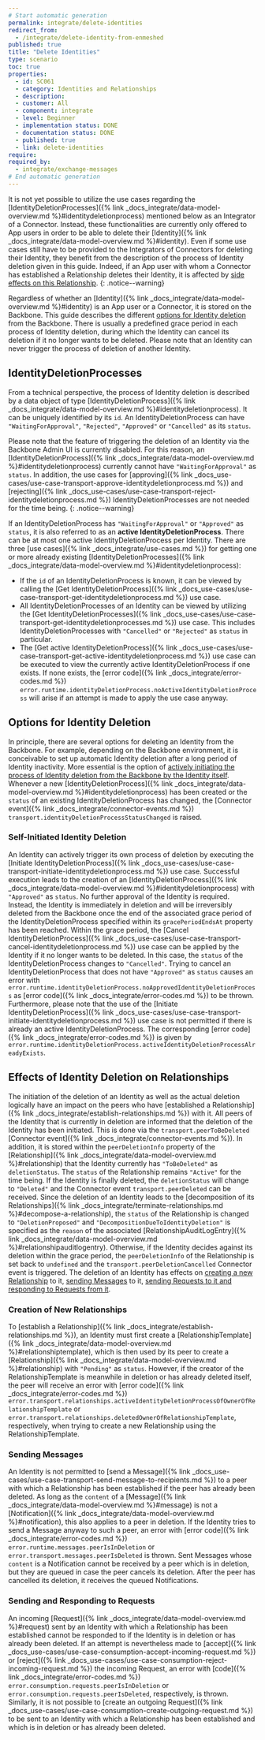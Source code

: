 ```yaml
---
# Start automatic generation
permalink: integrate/delete-identities
redirect_from:
  - /integrate/delete-identity-from-enmeshed
published: true
title: "Delete Identities"
type: scenario
toc: true
properties:
  - id: SC061
  - category: Identities and Relationships
  - description:
  - customer: All
  - component: integrate
  - level: Beginner
  - implementation status: DONE
  - documentation status: DONE
  - published: true
  - link: delete-identities
require:
required_by:
  - integrate/exchange-messages
# End automatic generation
---
```


It is not yet possible to utilize the use cases regarding the [IdentityDeletionProcesses]({% link _docs_integrate/data-model-overview.md %}#identitydeletionprocess) mentioned below as an Integrator of a Connector. Instead, these functionalities are currently only offered to App users in order to be able to delete their [Identity]({% link _docs_integrate/data-model-overview.md %}#identity). Even if some use cases still have to be provided to the Integrators of Connectors for deleting their Identity, they benefit from the description of the process of Identity deletion given in this guide. Indeed, if an App user with whom a Connector has established a Relationship deletes their Identity, it is affected by [side effects on this Relationship](#effects-of-identity-deletion-on-relationships).
{: .notice--warning}

Regardless of whether an [Identity]({% link _docs_integrate/data-model-overview.md %}#identity) is an App user or a Connector, it is stored on the Backbone.
This guide describes the different [options for Identity deletion](#options-for-identity-deletion) from the Backbone.
There is usually a predefined grace period in each process of Identity deletion, during which the Identity can cancel its deletion if it no longer wants to be deleted.
Please note that an Identity can never trigger the process of deletion of another Identity.

## IdentityDeletionProcesses

From a technical perspective, the process of Identity deletion is described by a data object of type [IdentityDeletionProcess]({% link _docs_integrate/data-model-overview.md %}#identitydeletionprocess). It can be uniquely identified by its `id`.
An IdentityDeletionProcess can have `"WaitingForApproval"`, `"Rejected"`, `"Approved"` or `"Cancelled"` as its `status`.

Please note that the feature of triggering the deletion of an Identity via the Backbone Admin UI is currently disabled. For this reason, an [IdentityDeletionProcess]({% link _docs_integrate/data-model-overview.md %}#identitydeletionprocess) currently cannot have `"WaitingForApproval"` as `status`. In addition, the use cases for [approving]({% link _docs_use-cases/use-case-transport-approve-identitydeletionprocess.md %}) and [rejecting]({% link _docs_use-cases/use-case-transport-reject-identitydeletionprocess.md %}) IdentityDeletionProcesses are not needed for the time being.
{: .notice--warning}

If an IdentityDeletionProcess has `"WaitingForApproval"` or `"Approved"` as `status`, it is also referred to as an **active IdentityDeletionProcess**.
There can be at most one active IdentityDeletionProcess per Identity.
There are three [use cases]({% link _docs_integrate/use-cases.md %}) for getting one or more already existing [IdentityDeletionProcesses]({% link _docs_integrate/data-model-overview.md %}#identitydeletionprocess):

- If the `id` of an IdentityDeletionProcess is known, it can be viewed by calling the [Get IdentityDeletionProcess]({% link _docs_use-cases/use-case-transport-get-identitydeletionprocess.md %}) use case.
- All IdentityDeletionProcesses of an Identity can be viewed by utilizing the [Get IdentityDeletionProcesses]({% link _docs_use-cases/use-case-transport-get-identitydeletionprocesses.md %}) use case. This includes IdentityDeletionProcesses with `"Cancelled"` or `"Rejected"` as `status` in particular.
- The [Get active IdentityDeletionProcess]({% link _docs_use-cases/use-case-transport-get-active-identitydeletionprocess.md %}) use case can be executed to view the currently active IdentityDeletionProcess if one exists. If none exists, the [error code]({% link _docs_integrate/error-codes.md %}) `error.runtime.identityDeletionProcess.noActiveIdentityDeletionProcess` will arise if an attempt is made to apply the use case anyway.

## Options for Identity Deletion

In principle, there are several options for deleting an Identity from the Backbone.
For example, depending on the Backbone environment, it is conceivable to set up automatic Identity deletion after a long period of Identity inactivity.
More essential is the option of [actively initiating the process of Identity deletion from the Backbone by the Identity itself](#self-initiated-identity-deletion).
Whenever a new [IdentityDeletionProcess]({% link _docs_integrate/data-model-overview.md %}#identitydeletionprocess) has been created or the `status` of an existing IdentityDeletionProcess has changed, the [Connector event]({% link _docs_integrate/connector-events.md %}) `transport.identityDeletionProcessStatusChanged` is raised.

### Self-Initiated Identity Deletion

An Identity can actively trigger its own process of deletion by executing the [Initiate IdentityDeletionProcess]({% link _docs_use-cases/use-case-transport-initiate-identitydeletionprocess.md %}) use case.
Successful execution leads to the creation of an [IdentityDeletionProcess]({% link _docs_integrate/data-model-overview.md %}#identitydeletionprocess) with `"Approved"` as `status`.
No further approval of the Identity is required.
Instead, the Identity is immediately in deletion and will be irreversibly deleted from the Backbone once the end of the associated grace period of the IdentityDeletionProcess specified within its `gracePeriodEndsAt` property has been reached.
Within the grace period, the [Cancel IdentityDeletionProcess]({% link _docs_use-cases/use-case-transport-cancel-identitydeletionprocess.md %}) use case can be applied by the Identity if it no longer wants to be deleted.
In this case, the `status` of the IdentityDeletionProcess changes to `"Cancelled"`.
Trying to cancel an IdentityDeletionProcess that does not have `"Approved"` as `status` causes an error with `error.runtime.identityDeletionProcess.noApprovedIdentityDeletionProcess` as [error code]({% link _docs_integrate/error-codes.md %}) to be thrown.
Furthermore, please note that the use of the [Initiate IdentityDeletionProcess]({% link _docs_use-cases/use-case-transport-initiate-identitydeletionprocess.md %}) use case is not permitted if there is already an active IdentityDeletionProcess.
The corresponding [error code]({% link _docs_integrate/error-codes.md %}) is given by `error.runtime.identityDeletionProcess.activeIdentityDeletionProcessAlreadyExists`.

## Effects of Identity Deletion on Relationships

The initiation of the deletion of an Identity as well as the actual deletion logically have an impact on the peers who have [established a Relationship]({% link _docs_integrate/establish-relationships.md %}) with it.
All peers of the Identity that is currently in deletion are informed that the deletion of the Identity has been initiated.
This is done via the `transport.peerToBeDeleted` [Connector event]({% link _docs_integrate/connector-events.md %}).
In addition, it is stored within the `peerDeletionInfo` property of the [Relationship]({% link _docs_integrate/data-model-overview.md %}#relationship) that the Identity currently has `"ToBeDeleted"` as `deletionStatus`.
The `status` of the Relationship remains `"Active"` for the time being.
If the Identity is finally deleted, the `deletionStatus` will change to `"Deleted"` and the Connector event `transport.peerDeleted` can be received.
Since the deletion of an Identity leads to the [decomposition of its Relationships]({% link _docs_integrate/terminate-relationships.md %}#decompose-a-relationship), the `status` of the Relationship is changed to `"DeletionProposed"` and `"DecompositionDueToIdentityDeletion"` is specified as the `reason` of the associated [RelationshipAuditLogEntry]({% link _docs_integrate/data-model-overview.md %}#relationshipauditlogentry).
Otherwise, if the Identity decides against its deletion within the grace period, the `peerDeletionInfo` of the Relationship is set back to `undefined` and the `transport.peerDeletionCancelled` Connector event is triggered.
The deletion of an Identity has effects on [creating a new Relationship](#creation-of-new-relationships) to it, [sending Messages](#sending-messages) to it, [sending Requests to it and responding to Requests from it](#sending-and-responding-to-requests).

### Creation of New Relationships

To [establish a Relationship]({% link _docs_integrate/establish-relationships.md %}), an Identity must first create a [RelationshipTemplate]({% link _docs_integrate/data-model-overview.md %}#relationshiptemplate), which is then used by its peer to create a [Relationship]({% link _docs_integrate/data-model-overview.md %}#relationship) with `"Pending"` as `status`.
However, if the creator of the RelationshipTemplate is meanwhile in deletion or has already deleted itself, the peer will receive an error with [error code]({% link _docs_integrate/error-codes.md %}) `error.transport.relationships.activeIdentityDeletionProcessOfOwnerOfRelationshipTemplate` or `error.transport.relationships.deletedOwnerOfRelationshipTemplate`, respectively, when trying to create a new Relationship using the RelationshipTemplate.

### Sending Messages

An Identity is not permitted to [send a Message]({% link _docs_use-cases/use-case-transport-send-message-to-recipients.md %}) to a peer with which a Relationship has been established if the peer has already been deleted.
As long as the `content` of a [Message]({% link _docs_integrate/data-model-overview.md %}#message) is not a [Notification]({% link _docs_integrate/data-model-overview.md %}#notification), this also applies to a peer in deletion.
If the Identity tries to send a Message anyway to such a peer, an error with [error code]({% link _docs_integrate/error-codes.md %}) `error.runtime.messages.peerIsInDeletion` or `error.transport.messages.peerIsDeleted` is thrown.
Sent Messages whose `content` is a Notification cannot be received by a peer which is in deletion, but they are queued in case the peer cancels its deletion. After the peer has cancelled its deletion, it receives the queued Notifications.

### Sending and Responding to Requests

An incoming [Request]({% link _docs_integrate/data-model-overview.md %}#request) sent by an Identity with which a Relationship has been established cannot be responded to if the Identity is in deletion or has already been deleted.
If an attempt is nevertheless made to [accept]({% link _docs_use-cases/use-case-consumption-accept-incoming-request.md %}) or [reject]({% link _docs_use-cases/use-case-consumption-reject-incoming-request.md %}) the incoming Request, an error with [code]({% link _docs_integrate/error-codes.md %}) `error.consumption.requests.peerIsInDeletion` or `error.consumption.requests.peerIsDeleted`, respectively, is thrown.
Similarly, it is not possible to [create an outgoing Request]({% link _docs_use-cases/use-case-consumption-create-outgoing-request.md %}) to be sent to an Identity with which a Relationship has been established and which is in deletion or has already been deleted.
